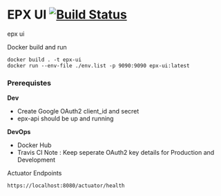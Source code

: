 # EPX UI [![Build Status](https://travis-ci.com/ranraj/epx-course-ui.svg?branch=main)](https://travis-ci.com/ranraj/epx-course-ui)
epx ui

Docker build and run
```
docker build . -t epx-ui
docker run --env-file ./env.list -p 9090:9090 epx-ui:latest 
```

### Prerequistes 

**Dev**
 - Create Google OAuth2 client_id and secret 
 - epx-api should be up and running
 
**DevOps**
 - Docker Hub
 - Travis CI
Note :  Keep seperate OAuth2 key details for Production and Development 

Actuator Endpoints
```
https://localhost:8080/actuator/health
```